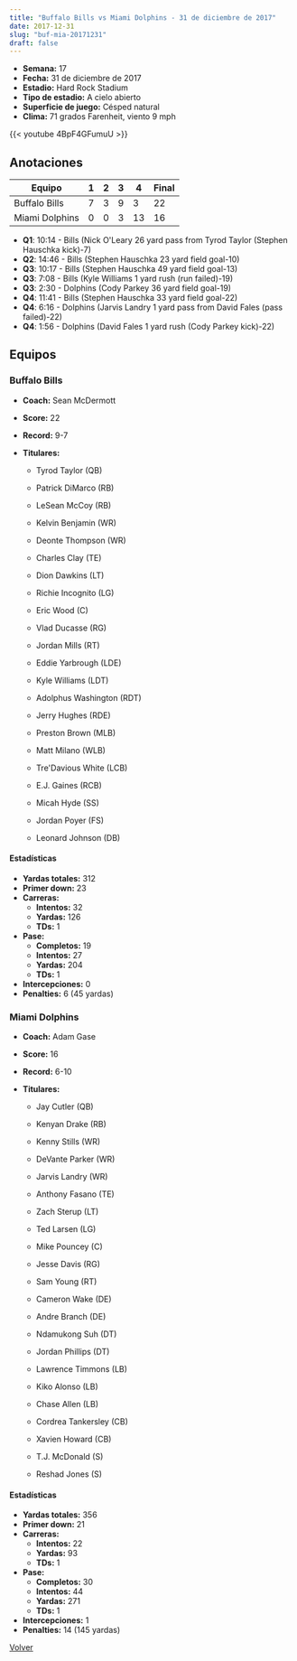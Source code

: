 ```yaml
---
title: "Buffalo Bills vs Miami Dolphins - 31 de diciembre de 2017"
date: 2017-12-31
slug: "buf-mia-20171231"
draft: false
---
```


- **Semana:** 17
- **Fecha:** 31 de diciembre de 2017
- **Estadio:** Hard Rock Stadium
- **Tipo de estadio:** A cielo abierto
- **Superficie de juego:** Césped natural
- **Clima:** 71 grados Farenheit, viento 9 mph


{{< youtube 4BpF4GFumuU >}}


## Anotaciones
| Equipo | 1 | 2 | 3 | 4 | Final |
|--------|---|---|---|---|-------|
| Buffalo Bills  | 7 | 3 | 9 | 3  | 22 |
| Miami Dolphins  | 0 | 0 | 3 | 13  | 16 |
- **Q1**: 10:14 - Bills (Nick O'Leary 26 yard pass from Tyrod Taylor (Stephen Hauschka kick)-7)
- **Q2**: 14:46 - Bills (Stephen Hauschka 23 yard field goal-10)
- **Q3**: 10:17 - Bills (Stephen Hauschka 49 yard field goal-13)
- **Q3**: 7:08 - Bills (Kyle Williams 1 yard rush (run failed)-19)
- **Q3**: 2:30 - Dolphins (Cody Parkey 36 yard field goal-19)
- **Q4**: 11:41 - Bills (Stephen Hauschka 33 yard field goal-22)
- **Q4**: 6:16 - Dolphins (Jarvis Landry 1 yard pass from David Fales (pass failed)-22)
- **Q4**: 1:56 - Dolphins (David Fales 1 yard rush (Cody Parkey kick)-22)


## Equipos


### Buffalo Bills
* **Coach:** Sean McDermott
* **Score:** 22
* **Record:** 9-7
* **Titulares:** 

  * Tyrod Taylor (QB) 

  * Patrick DiMarco (RB) 

  * LeSean McCoy (RB) 

  * Kelvin Benjamin (WR) 

  * Deonte Thompson (WR) 

  * Charles Clay (TE) 

  * Dion Dawkins (LT) 

  * Richie Incognito (LG) 

  * Eric Wood (C) 

  * Vlad Ducasse (RG) 

  * Jordan Mills (RT) 

  * Eddie Yarbrough (LDE) 

  * Kyle Williams (LDT) 

  * Adolphus Washington (RDT) 

  * Jerry Hughes (RDE) 

  * Preston Brown (MLB) 

  * Matt Milano (WLB) 

  * Tre'Davious White (LCB) 

  * E.J. Gaines (RCB) 

  * Micah Hyde (SS) 

  * Jordan Poyer (FS) 

  * Leonard Johnson (DB) 

#### Estadísticas
* **Yardas totales:** 312
* **Primer down:** 23
* **Carreras:**
  * **Intentos:** 32
  * **Yardas:** 126
  * **TDs:** 1
* **Pase:**
  * **Completos:** 19
  * **Intentos:** 27
  * **Yardas:** 204
  * **TDs:** 1
* **Intercepciones:** 0
* **Penalties:** 6 (45 yardas)

### Miami Dolphins
* **Coach:** Adam Gase
* **Score:** 16
* **Record:** 6-10
* **Titulares:** 

  * Jay Cutler (QB) 

  * Kenyan Drake (RB) 

  * Kenny Stills (WR) 

  * DeVante Parker (WR) 

  * Jarvis Landry (WR) 

  * Anthony Fasano (TE) 

  * Zach Sterup (LT) 

  * Ted Larsen (LG) 

  * Mike Pouncey (C) 

  * Jesse Davis (RG) 

  * Sam Young (RT) 

  * Cameron Wake (DE) 

  * Andre Branch (DE) 

  * Ndamukong Suh (DT) 

  * Jordan Phillips (DT) 

  * Lawrence Timmons (LB) 

  * Kiko Alonso (LB) 

  * Chase Allen (LB) 

  * Cordrea Tankersley (CB) 

  * Xavien Howard (CB) 

  * T.J. McDonald (S) 

  * Reshad Jones (S) 

#### Estadísticas
* **Yardas totales:** 356
* **Primer down:** 21
* **Carreras:**
  * **Intentos:** 22
  * **Yardas:** 93
  * **TDs:** 1
* **Pase:**
  * **Completos:** 30
  * **Intentos:** 44
  * **Yardas:** 271
  * **TDs:** 1
* **Intercepciones:** 1
* **Penalties:** 14 (145 yardas)


[Volver](/historia/2017)
